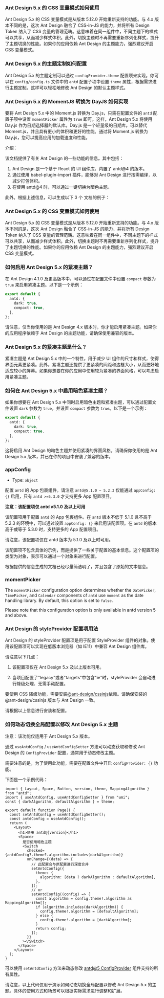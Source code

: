### Ant Design 5.x 的 CSS 变量模式如何使用

Ant Design 5.x 的 CSS 变量模式是从版本 5.12.0 开始重新支持的功能。与 4.x 版本不同的是，这次 Ant Design 融合了 CSS-in-JS 的能力，并将所有 Design Token 纳入了 CSS 变量的管理范畴。这意味着在同一组件中，不同主题下的样式可以共享，从而减少样式体积。此外，切换主题时不再需要重新序列化样式，提升了主题切换的性能。如果你的应用依赖 Ant Design 的主题能力，强烈建议开启 CSS 变量模式。

### Ant Design 5.x 的主题定制如何配置

Ant Design 5.x 的主题定制可以通过 `configProvider.theme` 配置项来实现。你可以在 `config/config.ts` 文件中的 `antd` 配置子项中设置 `theme` 属性，根据需求进行主题定制。这样可以轻松地修改 Ant Design 的默认主题样式。

### Ant Design 5.x 的 MomentJS 转换为 DayJS 如何实现

要将 Ant Design 5.x 中的 Moment.js 转换为 Day.js，只需在配置文件的 `antd` 配置子项中设置 `momentPicker` 属性为 `true` 即可。这样，Ant Design 5.x 将使用 Day.js 作为日期选择器的默认库。Day.js 是一个轻量级的日期库，可以替代 Moment.js，并且具有更小的体积和更好的性能。通过将 Moment.js 转换为 Day.js，您可以提高应用的加载速度和性能。

介绍：

该文档提供了有关 Ant Design 的一些功能的信息。其中包括：

1. Ant Design 是一个基于 React 的 UI 组件库，内置了 antd@4 的版本。
2. 通过使用 babel-plugin-import 插件，能够对 Ant Design 进行按需编译，以减少打包体积。
3. 在使用 antd@4 时，可以通过一键切换为暗色主题。

此外，根据上述信息，可以生成以下 3 个 文档的例子：

### Ant Design 5.x 的 CSS 变量模式如何使用

Ant Design 5.x 的 CSS 变量模式是从版本 5.12.0 开始重新支持的功能。与 4.x 版本不同的是，这次 Ant Design 融合了 CSS-in-JS 的能力，并将所有 Design Token 纳入了 CSS 变量的管理范畴。这意味着在同一组件中，不同主题下的样式可以共享，从而减少样式体积。此外，切换主题时不再需要重新序列化样式，提升了主题切换的性能。如果你的应用依赖 Ant Design 的主题能力，强烈建议开启 CSS 变量模式。

### 如何启用 Ant Design 5.x 的紧凑主题？

在 Ant Design 4.1.0 及更高版本中，可以通过在配置文件中设置 `compact` 参数为 `true` 来启用紧凑主题。以下是一个示例：

```ts
export default {
  antd: {
    dark: true,
    compact: true,
  },
};
```

请注意，仅当你使用的是 Ant Design 4.x 版本时，你才能启用紧凑主题。如果你的应用程序依赖于 Ant Design 的主题功能，请确保使用兼容的版本。

### Ant Design 5.x 的紧凑主题是什么？

紧凑主题是 Ant Design 5.x 中的一个特性，用于减少 UI 组件的尺寸和样式，使得界面元素更紧凑。此外，紧凑主题还提供了更紧凑的间距和边框大小，从而更好地适应较小的屏幕。如果你想要在你的应用中使用较为紧凑的界面风格，可以考虑启用紧凑主题。

### 如何在 Ant Design 5.x 中启用暗色紧凑主题？

如果你想要在 Ant Design 5.x 中同时启用暗色主题和紧凑主题，可以通过配置文件设置 `dark` 参数为 `true`，并设置 `compact` 参数为 `true`。以下是一个示例：

```ts
export default {
  antd: {
    dark: true,
    compact: true,
  },
};
```

这将启用 Ant Design 的暗色主题并使用紧凑的界面风格。请确保你使用的是 Ant Design 5.x 版本，并已在你的项目中安装了兼容的版本。

### appConfig

- Type: `object`

配置 `antd` 的 App 包裹组件，请注意 `antd@5.1.0 ~ 5.2.3` 仅能通过 `appConfig: {}` 启用，只有 `antd >=5.3.0` 才支持更多 App 配置项目。

**注意：该配置项仅 antd v5.1.0 及以上可用**

该配置项用于配置 `antd` 的 App 包裹组件。在 `antd` 版本不低于 5.1.0 且不高于 5.2.3 的环境中，可以通过设置 `appConfig: {}` 来启用该配置项。在 `antd` 的版本高于或等于 5.3.0 时，支持更多的 App 配置项目。

请注意，该配置项仅在 antd 版本为 5.1.0 及以上时可用。

该配置项不包含具体的示例，而是提供了一些关于配置的基本信息。这个配置项的类型为对象，表示可以通过一个对象来进行配置。

根据提供的信息生成的文档已经尽量简洁明了，并且包含了原始的文本信息。

### momentPicker

The `momentPicker` configuration option determines whether the `DatePicker`, `TimePicker`, and `Calendar` components of `antd` use `moment` as the date handling library. By default, this option is set to `false`.

Please note that this configuration option is only available in antd version 5 and above.

### Ant Design 的 styleProvider 配置项用法

Ant Design 的 styleProvider 配置项是用于配置 StyleProvider 组件的对象。使用该配置项可以实现在低版本浏览器（如 IE11）中兼容 Ant Design 组件库。

请注意以下几点：

1. 该配置项仅在 Ant Design 5.x 及以上版本可用。

2. 当项目配置了"legacy"或者"targets"中包含"ie"时，styleProvider 会自动进行降级处理，无需手动配置。

要使用 CSS 降级功能，需要安装[@ant-design/cssinjs](https://ant.design/docs/react/compatible-style-cn)依赖。请确保安装的@ant-design/cssinjs 版本与 Ant Design 一致。

请根据以上信息进行安装和配置。

### 如何动态切换全局配置以修改 Ant Design 5.x 主题

注意：该功能仅适用于 Ant Design 5.x 版本。

通过 `useAntdConfig` / `useAntdConfigSetter` 方法可以动态获取和修改 Ant Design 的 `ConfigProvider` 配置，通常用于动态修改主题。

需要注意的是，为了使用此功能，需要在配置文件中开启 `configProvider: {}` 功能。

下面是一个示例代码：

```tsx
import { Layout, Space, Button, version, theme, MappingAlgorithm } from "antd";
import { useAntdConfig, useAntdConfigSetter } from "umi";
const { darkAlgorithm, defaultAlgorithm } = theme;

export default function Page() {
  const setAntdConfig = useAntdConfigSetter();
  const antdConfig = useAntdConfig();
  return (
    <Layout>
      <h1>使用 antd@{version}</h1>
      <Space>
        是否使用暗色主题
        <Switch
          checked={antdConfig?.theme?.algorithm.includes(darkAlgorithm)}
          onChange={(data) => {
            // 此配置会与原配置进行深度合并
            setAntdConfig({
              theme: {
                algorithm: [data ? darkAlgorithm : defaultAlgorithm],
              },
            });
            // or
            setAntdConfig((config) => {
              const algorithm = config.theme!.algorithm as MappingAlgorithm[];
              if (algorithm.includes(darkAlgorithm)) {
                config.theme!.algorithm = [defaultAlgorithm];
              } else {
                config.theme!.algorithm = [darkAlgorithm];
              }
              return config;
            });
          }}
        ></Switch>
      </Space>
    </Layout>
  );
}
```

可以使用 `setAntdConfig` 方法来动态修改 [antd@5 ConfigProvider](https://ant.design/components/config-provider-cn) 组件支持的所有属性。

请注意，以上代码仅用于演示如何动态切换全局配置以修改 Ant Design 5.x 的主题。具体的使用方式和场景可以根据实际需求进行调整和扩展。
